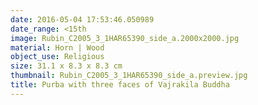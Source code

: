 ```yaml
---
date: 2016-05-04 17:53:46.050989
date_range: <15th
image: Rubin_C2005_3_1HAR65390_side_a.2000x2000.jpg
material: Horn | Wood
object_use: Religious
size: 31.1 x 8.3 x 8.3 cm
thumbnail: Rubin_C2005_3_1HAR65390_side_a.preview.jpg
title: Purba with three faces of Vajrakila Buddha
---
```


